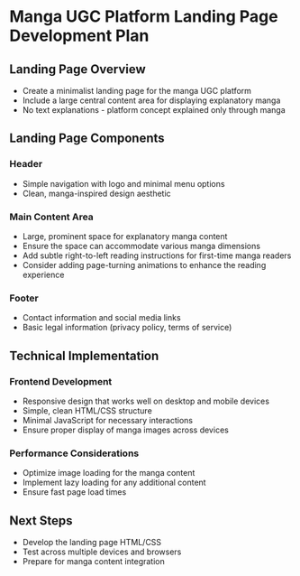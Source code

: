 # Manga UGC Platform Landing Page Development Plan

## Landing Page Overview
- Create a minimalist landing page for the manga UGC platform
- Include a large central content area for displaying explanatory manga
- No text explanations - platform concept explained only through manga

## Landing Page Components

### Header
- Simple navigation with logo and minimal menu options
- Clean, manga-inspired design aesthetic

### Main Content Area
- Large, prominent space for explanatory manga content
- Ensure the space can accommodate various manga dimensions
- Add subtle right-to-left reading instructions for first-time manga readers
- Consider adding page-turning animations to enhance the reading experience

### Footer
- Contact information and social media links
- Basic legal information (privacy policy, terms of service)

## Technical Implementation

### Frontend Development
- Responsive design that works well on desktop and mobile devices
- Simple, clean HTML/CSS structure
- Minimal JavaScript for necessary interactions
- Ensure proper display of manga images across devices

### Performance Considerations
- Optimize image loading for the manga content
- Implement lazy loading for any additional content
- Ensure fast page load times

## Next Steps
- Develop the landing page HTML/CSS
- Test across multiple devices and browsers
- Prepare for manga content integration